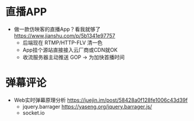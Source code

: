 # 直播APP

- 做一款仿映客的直播App？看我就够了 https://www.jianshu.com/p/5b1341e97757
    - 后端现在 RTMP/HTTP-FLV 清一色
    - App挂个源站直接接入云厂商或CDN就OK
    - 收流服务器主动推送 GOP -> 为加快首播时间

# 弹幕评论

- Web实时弹幕原理分析 https://juejin.im/post/58428a0f128fe1006c43d39f   
    - jquery.barrager https://yaseng.org/jquery.barrager.js/
    - socket.io    